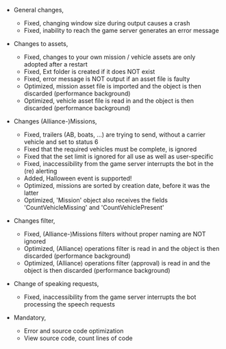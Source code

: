 + General changes,
  - Fixed, changing window size during output causes a crash
  - Fixed, inability to reach the game server generates an error message

+ Changes to assets,
  - Fixed, changes to your own mission / vehicle assets are only adopted after a restart
  - Fixed, Ext folder is created if it does NOT exist
  - Fixed, error message is NOT output if an asset file is faulty
  - Optimized, mission asset file is imported and the object is then discarded (performance background)
  - Optimized, vehicle asset file is read in and the object is then discarded (performance background)

+ Changes (Alliance-)Missions,
  - Fixed, trailers (AB, boats, ...) are trying to send, without a carrier vehicle and set to status 6
  - Fixed that the required vehicles must be complete, is ignored
  - Fixed that the set limit is ignored for all use as well as user-specific
  - Fixed, inaccessibility from the game server interrupts the bot in the (re) alerting
  - Added, Halloween event is supported!
  - Optimized, missions are sorted by creation date, before it was the latter
  - Optimized, 'Mission' object also receives the fields 'CountVehicleMissing' and 'CountVehiclePresent'

+ Changes filter,
  - Fixed, (Alliance-)Missions filters without proper naming are NOT ignored
  - Optimized, (Alliance) operations filter is read in and the object is then discarded (performance background)
  - Optimized, (Alliance) operations filter (approval) is read in and the object is then discarded (performance background)

+ Change of speaking requests,
  - Fixed, inaccessibility from the game server interrupts the bot processing the speech requests

+ Mandatory,
  - Error and source code optimization
  - View source code, count lines of code
